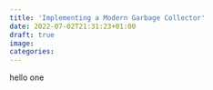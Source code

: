 ```yaml
---
title: 'Implementing a Modern Garbage Collector'
date: 2022-07-02T21:31:23+01:00
draft: true
image:
categories:
---
```


hello one
